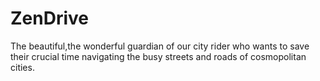# ZenDrive
The beautiful,the wonderful guardian of our city rider who wants to save their crucial time navigating the busy streets and roads of cosmopolitan cities.
